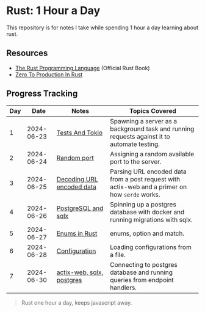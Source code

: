 # Rust: 1 Hour a Day

This repository is for notes I take while spending 1 hour a day learning about rust.

## Resources

- [The Rust Programming Language](https://doc.rust-lang.org/book/) (Official Rust Book)
- [Zero To Production In Rust](https://www.zero2prod.com)

## Progress Tracking

| Day   | Date       | Notes                                                  | Topics Covered                                                                                 |
| ----- | ---------- | ------------------------------------------------------ | ---------------------------------------------------------------------------------------------- |
| 1     | 2024-06-23 | [Tests And Tokio](tests_and_tokio.md)                  | Spawning a server as a background task and running requests against it to automate testing.    |
| 2<br> | 2024-06-24 | [Random port](random_port.md)                          | Assigning a random available port to the server.                                               |
| 3     | 2024-06-25 | [Decoding URL encoded data](parsing_a_post_request.md) | Parsing URL encoded data from a post request with actix-web and a primer on how `serde` works. |
| 4     | 2024-06-26 | [PostgreSQL and sqlx](postgres_sqlx.md)                | Spinning up a postgres database with docker and running migrations with sqlx.                  |
| 5     | 2024-06-27 | [Enums in Rust](enums_in_rust.md)                      | enums, option and match.                                                                       |
| 6     | 2024-06-28 | [Configuration](configuration.md)                      | Loading configurations from a file.                                                            |
| 7     | 2024-06-30 | [actix-web, sqlx, postgres](connecting_to_postgres.md) | Connecting to postgres database and running queries from endpoint handlers.                    |

> Rust one hour a day, keeps javascript away.